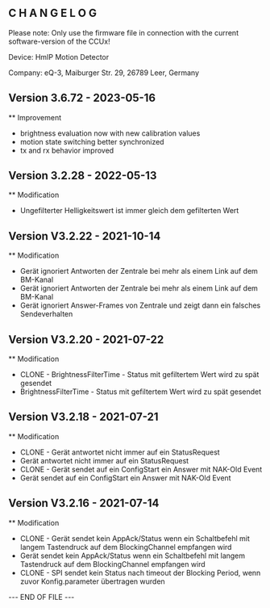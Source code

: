 C H A N G E L O G
-----------------

Please note: Only use the firmware file in connection with the current software-version of the CCUx!

Device:      HmIP Motion Detector

Company:     eQ-3, Maiburger Str. 29, 26789 Leer, Germany


Version 3.6.72 - 2023-05-16
--------------------------------------------------------------

** Improvement
   * brightness evaluation now with new calibration values
   * motion state switching better synchronized
   * tx and rx behavior improved
   
   
   
Version 3.2.28 - 2022-05-13
--------------------------------------------------------------

** Modification
   * Ungefilterter Helligkeitswert ist immer gleich dem gefilterten Wert 



Version V3.2.22 - 2021-10-14
--------------------------------------------------------------

** Modification
   * Gerät ignoriert Antworten der Zentrale bei mehr als einem Link auf dem BM-Kanal
   * Gerät ignoriert Antworten der Zentrale bei mehr als einem Link auf dem BM-Kanal
   * Gerät ignoriert Answer-Frames von Zentrale und zeigt dann ein falsches Sendeverhalten



Version V3.2.20 - 2021-07-22
--------------------------------------------------------------

** Modification
   * CLONE - BrightnessFilterTime - Status mit gefiltertem Wert wird zu spät gesendet  
   * BrightnessFilterTime - Status mit gefiltertem Wert wird zu spät gesendet  



Version V3.2.18 - 2021-07-21
--------------------------------------------------------------

** Modification
   * CLONE - Gerät antwortet nicht immer auf ein StatusRequest 
   * Gerät antwortet nicht immer auf ein StatusRequest 
   * CLONE - Gerät sendet auf ein ConfigStart ein Answer mit NAK-Old Event
   * Gerät sendet auf ein ConfigStart ein Answer mit NAK-Old Event



Version V3.2.16 - 2021-07-14
--------------------------------------------------------------

** Modification
   * CLONE - Gerät sendet kein AppAck/Status wenn ein Schaltbefehl mit langem Tastendruck  auf dem BlockingChannel  empfangen wird
   * Gerät sendet kein AppAck/Status wenn ein Schaltbefehl mit langem Tastendruck  auf dem BlockingChannel  empfangen wird
   * CLONE - SPI sendet kein Status nach timeout der Blocking Period, wenn zuvor Konfig.parameter übertragen wurden



--- END OF FILE ---
